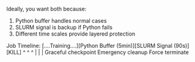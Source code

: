 
Ideally, you want both because:

1. Python buffer handles normal cases
2. SLURM signal is backup if Python fails
3. Different time scales provide layered protection

Job Timeline:
[....Training....][Python Buffer (5min)][SLURM Signal (90s)][KILL]
                  ^                     ^                    ^
                  |                     |                    |
        Graceful checkpoint     Emergency cleanup     Force terminate
